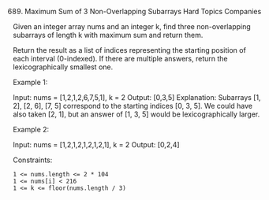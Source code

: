 689. Maximum Sum of 3 Non-Overlapping Subarrays
Hard
Topics
Companies

Given an integer array nums and an integer k, find three non-overlapping subarrays of length k with maximum sum and return them.

Return the result as a list of indices representing the starting position of each interval (0-indexed). If there are multiple answers, return the lexicographically smallest one.

 

Example 1:

Input: nums = [1,2,1,2,6,7,5,1], k = 2
Output: [0,3,5]
Explanation: Subarrays [1, 2], [2, 6], [7, 5] correspond to the starting indices [0, 3, 5].
We could have also taken [2, 1], but an answer of [1, 3, 5] would be lexicographically larger.

Example 2:

Input: nums = [1,2,1,2,1,2,1,2,1], k = 2
Output: [0,2,4]

 

Constraints:

    1 <= nums.length <= 2 * 104
    1 <= nums[i] < 216
    1 <= k <= floor(nums.length / 3)

